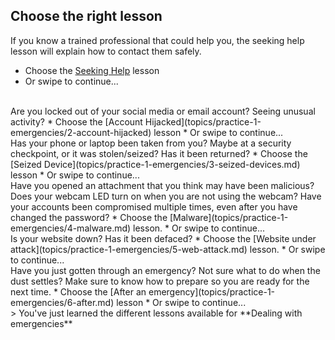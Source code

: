 ## Choose the right lesson

If you know a trained professional that could help you, the seeking help lesson will explain how to contact them safely.
* Choose the [Seeking Help](topics/practice-1-emergencies/1-seek-help) lesson
* Or swipe to continue...
<br>
Are you locked out of your social media or email account? Seeing unusual activity?
* Choose the [Account Hijacked](topics/practice-1-emergencies/2-account-hijacked) lesson
* Or swipe to continue...

<br>
Has your phone or laptop been taken from you? Maybe at a security checkpoint, or it was stolen/seized? Has it been returned?
* Choose the [Seized Device](topics/practice-1-emergencies/3-seized-devices.md) lesson
* Or swipe to continue...

<br>
Have you opened an attachment that you think may have been malicious? Does your webcam LED turn on when you are not using the webcam? Have your accounts been compromised multiple times, even after you have changed the password?
* Choose the [Malware](topics/practice-1-emergencies/4-malware.md) lesson.
* Or swipe to continue...

<br>
Is your website down? Has it been defaced?
* Choose the [Website under attack](topics/practice-1-emergencies/5-web-attack.md) lesson.
* Or swipe to continue...

<br>
Have you just gotten through an emergency? Not sure what to do when the dust settles? Make sure to know how to prepare so you are ready for the next time.
* Choose the [After an emergency](topics/practice-1-emergencies/6-after.md) lesson
* Or swipe to continue...

<br>
> You've just learned the different lessons available for **Dealing with emergencies**


